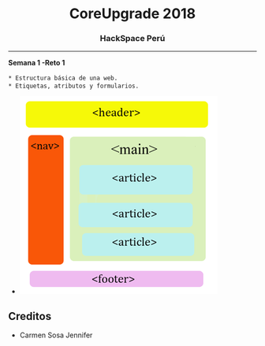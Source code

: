 <h1 align="center">CoreUpgrade 2018<br>    </h1>
<h3 align="center">HackSpace Perú<br>    </h3>

***

**Semana 1 -Reto 1**


    * Estructura básica de una web.
    * Etiquetas, atributos y formularios.
+ ![Reto1](assets/images/imagen1.gif)


## Creditos

* Carmen Sosa Jennifer 
